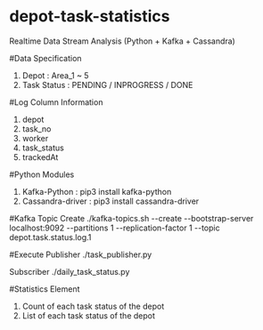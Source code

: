 # depot-task-statistics
Realtime Data Stream Analysis (Python + Kafka + Cassandra)

#Data Specification
1. Depot : Area_1 ~ 5
2. Task Status : PENDING / INPROGRESS / DONE

#Log Column Information
1. depot
2. task_no
3. worker
4. task_status
5. trackedAt

#Python Modules
1. Kafka-Python : pip3 install kafka-python
2. Cassandra-driver : pip3 install cassandra-driver

#Kafka
Topic Create
./kafka-topics.sh --create --bootstrap-server localhost:9092 --partitions 1 --replication-factor 1  --topic depot.task.status.log.1

#Execute
Publisher
./task_publisher.py

Subscriber
./daily_task_status.py

#Statistics Element
1. Count of each task status of the depot
2. List of each task status of the depot
